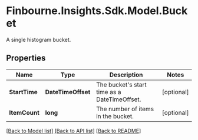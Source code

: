 # Finbourne.Insights.Sdk.Model.Bucket
A single histogram bucket.

## Properties

Name | Type | Description | Notes
------------ | ------------- | ------------- | -------------
**StartTime** | **DateTimeOffset** | The bucket&#39;s start time as a DateTimeOffset. | [optional] 
**ItemCount** | **long** | The number of items in the bucket. | [optional] 

[[Back to Model list]](../README.md#documentation-for-models) [[Back to API list]](../README.md#documentation-for-api-endpoints) [[Back to README]](../README.md)

